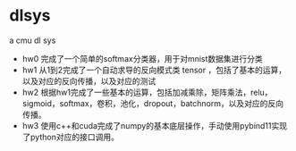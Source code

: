 # dlsys
a cmu dl sys
- hw0 完成了一个简单的softmax分类器，用于对mnist数据集进行分类
- hw1 从1到2完成了一个自动求导的反向模式类 tensor ，包括了基本的运算，以及对应的反向传播，以及对应的测试
- hw2 根据hw1完成了一些基本的运算，包括加减乘除，矩阵乘法，relu，sigmoid，softmax，卷积，池化，dropout，batchnorm，以及对应的反向传播。
- hw3 使用c++和cuda完成了numpy的基本底层操作，手动使用pybind11实现了python对应的接口调用。
  